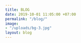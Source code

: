 ```yaml
---
title: BLOG
date: 2019-10-01 11:05:00 +07:00
permalink: "/blog/"
image:
- "/uploads/bg-3.jpg"
layout: blog
---
```


